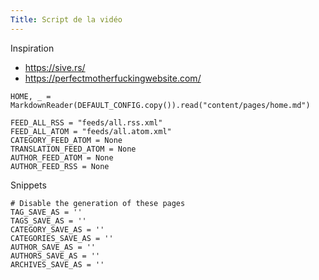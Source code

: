 ```yaml
---
Title: Script de la vidéo
---
```

Inspiration
- https://sive.rs/
- https://perfectmotherfuckingwebsite.com/

```
HOME, _ = MarkdownReader(DEFAULT_CONFIG.copy()).read("content/pages/home.md")
```

```
FEED_ALL_RSS = "feeds/all.rss.xml"  
FEED_ALL_ATOM = "feeds/all.atom.xml"  
CATEGORY_FEED_ATOM = None  
TRANSLATION_FEED_ATOM = None  
AUTHOR_FEED_ATOM = None  
AUTHOR_FEED_RSS = None
```


Snippets
```
# Disable the generation of these pages  
TAG_SAVE_AS = ''  
TAGS_SAVE_AS = ''  
CATEGORY_SAVE_AS = ''  
CATEGORIES_SAVE_AS = ''  
AUTHOR_SAVE_AS = ''  
AUTHORS_SAVE_AS = ''  
ARCHIVES_SAVE_AS = ''
```

